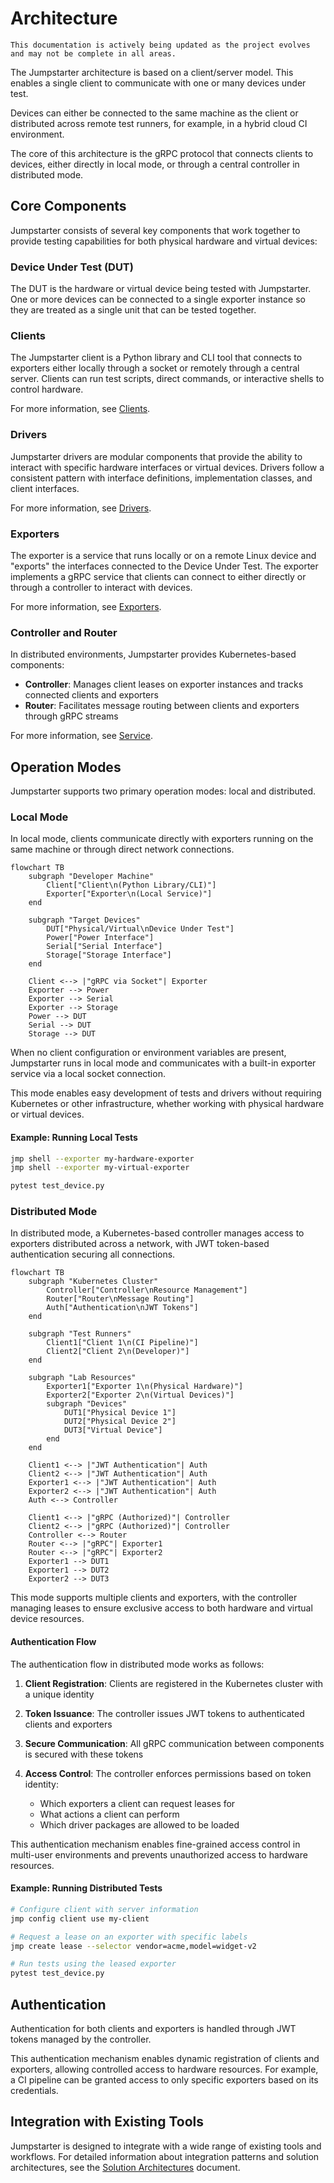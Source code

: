 # Architecture

```{warning}
This documentation is actively being updated as the project evolves and may not be complete in all areas.
```

The Jumpstarter architecture is based on a client/server model. This enables a
single client to communicate with one or many devices under test.

Devices can either be connected to the same machine as the client or distributed
across remote test runners, for example, in a hybrid cloud CI environment.

The core of this architecture is the gRPC protocol that connects clients to
devices, either directly in local mode, or through a central controller in
distributed mode.

## Core Components

Jumpstarter consists of several key components that work together to provide
testing capabilities for both physical hardware and virtual devices:

### Device Under Test (DUT)

The DUT is the hardware or virtual device being tested with Jumpstarter. One or
more devices can be connected to a single exporter instance so they are treated
as a single unit that can be tested together.

### Clients

The Jumpstarter client is a Python library and CLI tool that connects to
exporters either locally through a socket or remotely through a central server.
Clients can run test scripts, direct commands, or interactive shells to control
hardware.

For more information, see [Clients](./introduction/clients.md).

### Drivers

Jumpstarter drivers are modular components that provide the ability to interact
with specific hardware interfaces or virtual devices. Drivers follow a
consistent pattern with interface definitions, implementation classes, and
client interfaces.

For more information, see [Drivers](./introduction/drivers.md).

### Exporters

The exporter is a service that runs locally or on a remote Linux device and
"exports" the interfaces connected to the Device Under Test. The exporter
implements a gRPC service that clients can connect to either directly or through
a controller to interact with devices.

For more information, see [Exporters](./introduction/exporters.md).

### Controller and Router

In distributed environments, Jumpstarter provides Kubernetes-based components:

- **Controller**: Manages client leases on exporter instances and tracks
  connected clients and exporters
- **Router**: Facilitates message routing between clients and exporters through
  gRPC streams

For more information, see [Service](./introduction/service.md).

## Operation Modes

Jumpstarter supports two primary operation modes: local and distributed.

### Local Mode

In local mode, clients communicate directly with exporters running on the same
machine or through direct network connections.

```{mermaid}
flowchart TB
    subgraph "Developer Machine"
        Client["Client\n(Python Library/CLI)"]
        Exporter["Exporter\n(Local Service)"]
    end

    subgraph "Target Devices"
        DUT["Physical/Virtual\nDevice Under Test"]
        Power["Power Interface"]
        Serial["Serial Interface"]
        Storage["Storage Interface"]
    end

    Client <--> |"gRPC via Socket"| Exporter
    Exporter --> Power
    Exporter --> Serial
    Exporter --> Storage
    Power --> DUT
    Serial --> DUT
    Storage --> DUT
```

When no client configuration or environment variables are present, Jumpstarter
runs in local mode and communicates with a built-in exporter service via a local
socket connection.

This mode enables easy development of tests and drivers without requiring
Kubernetes or other infrastructure, whether working with physical hardware or
virtual devices.

#### Example: Running Local Tests

```bash
jmp shell --exporter my-hardware-exporter
jmp shell --exporter my-virtual-exporter

pytest test_device.py
```

### Distributed Mode

In distributed mode, a Kubernetes-based controller manages access to exporters
distributed across a network, with JWT token-based authentication securing all
connections.

```{mermaid}
flowchart TB
    subgraph "Kubernetes Cluster"
        Controller["Controller\nResource Management"]
        Router["Router\nMessage Routing"]
        Auth["Authentication\nJWT Tokens"]
    end

    subgraph "Test Runners"
        Client1["Client 1\n(CI Pipeline)"]
        Client2["Client 2\n(Developer)"]
    end

    subgraph "Lab Resources"
        Exporter1["Exporter 1\n(Physical Hardware)"]
        Exporter2["Exporter 2\n(Virtual Devices)"]
        subgraph "Devices"
            DUT1["Physical Device 1"]
            DUT2["Physical Device 2"]
            DUT3["Virtual Device"]
        end
    end

    Client1 <--> |"JWT Authentication"| Auth
    Client2 <--> |"JWT Authentication"| Auth
    Exporter1 <--> |"JWT Authentication"| Auth
    Exporter2 <--> |"JWT Authentication"| Auth
    Auth <--> Controller

    Client1 <--> |"gRPC (Authorized)"| Controller
    Client2 <--> |"gRPC (Authorized)"| Controller
    Controller <--> Router
    Router <--> |"gRPC"| Exporter1
    Router <--> |"gRPC"| Exporter2
    Exporter1 --> DUT1
    Exporter1 --> DUT2
    Exporter2 --> DUT3
```

This mode supports multiple clients and exporters, with the controller managing
leases to ensure exclusive access to both hardware and virtual device resources.

#### Authentication Flow

The authentication flow in distributed mode works as follows:

1. **Client Registration**: Clients are registered in the Kubernetes cluster
   with a unique identity
2. **Token Issuance**: The controller issues JWT tokens to authenticated clients
   and exporters
3. **Secure Communication**: All gRPC communication between components is
   secured with these tokens
4. **Access Control**: The controller enforces permissions based on token
   identity:

   - Which exporters a client can request leases for
   - What actions a client can perform
   - Which driver packages are allowed to be loaded

This authentication mechanism enables fine-grained access control in multi-user
environments and prevents unauthorized access to hardware resources.

#### Example: Running Distributed Tests

```bash
# Configure client with server information
jmp config client use my-client

# Request a lease on an exporter with specific labels
jmp create lease --selector vendor=acme,model=widget-v2

# Run tests using the leased exporter
pytest test_device.py
```

## Authentication

Authentication for both clients and exporters is handled through JWT tokens
managed by the controller.

This authentication mechanism enables dynamic registration of clients and
exporters, allowing controlled access to hardware resources. For example, a CI
pipeline can be granted access to only specific exporters based on its
credentials.

## Integration with Existing Tools

Jumpstarter is designed to integrate with a wide range of existing tools and
workflows. For detailed information about integration patterns and solution
architectures, see the [Solution Architectures](./solution-architectures.md)
document.
